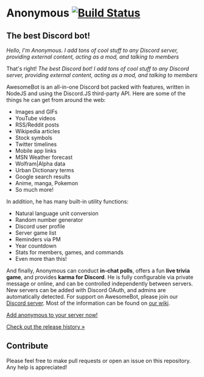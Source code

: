 Anonymous [![Build Status](https://travis-ci.org/BitQuote/AwesomeBot.svg?branch=master)](https://travis-ci.org/BitQuote/AwesomeBot)
==========

The best Discord bot!
---------------------

*Hello, I'm Anonymous. I add tons of cool stuff to any Discord server, providing external content, acting as a mod, and talking to members*

That's right! *The best Discord bot! I add tons of cool stuff to any Discord server, providing external content, acting as a mod, and talking to members*

AwesomeBot is an all-in-one Discord bot packed with features, written in NodeJS and using the Discord.JS third-party API. Here are some of the things he can get from around the web:

 - Images and GIFs
 - YouTube videos
 - RSS/Reddit posts
 - Wikipedia articles
 - Stock symbols
 - Twitter timelines
 - Mobile app links
 - MSN Weather forecast
 - Wolfram|Alpha data
 - Urban Dictionary terms
 - Google search results
 - Anime, manga, Pokemon
 - So much more!
 
In addition, he has many built-in utility functions:

 - Natural language unit conversion
 - Random number generator
 - Discord user profile
 - Server game list
 - Reminders via PM
 - Year countdown
 - Stats for members, games, and commands
 - Even more than this!

And finally, Anonymous can conduct **in-chat polls**, offers a fun **live trivia game**, and provides **karma for Discord**. He is fully configurable via private message or online, and can be controlled independently between servers. New servers can be added with Discord OAuth, and admins are automatically detected. For support on AwesomeBot, please join our [Discord server](http://discord.awesomebot.xyz/). Most of the information can be found on [our wiki](http://wiki.awesomebot.xyz/).

[Add anonymous to your server now!](http://add.awesomebot.xyz/)

[Check out the release history »](http://awesome.awesomebot.xyz/)

Contribute
----------

Please feel free to make pull requests or open an issue on this repository. Any help is appreciated!
